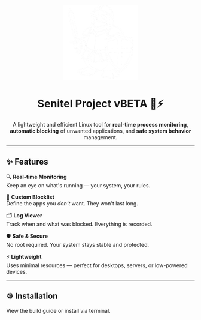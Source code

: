 <p align="center">
  <img src="static/cover.png" alt="Project Logo" width="200"/>
</p>

<h1 align="center"> Senitel Project vBETA 🐧⚡</h1>

<p align="center">
  A lightweight and efficient Linux tool for <strong>real-time process monitoring</strong>, 
  <strong>automatic blocking</strong> of unwanted applications, and <strong>safe system behavior</strong> management.  
</p>

---

## ✨ Features

🔍 **Real-time Monitoring**  
Keep an eye on what's running — your system, your rules.  

🧱 **Custom Blocklist**  
Define the apps you *don't* want. They won't last long.  

🗂️ **Log Viewer**  
Track when and what was blocked. Everything is recorded.  

🛡️ **Safe & Secure**  
No root required. Your system stays stable and protected.  

⚡ **Lightweight**  
Uses minimal resources — perfect for desktops, servers, or low-powered devices.  

---

## ⚙️ Installation

View the build guide or install via terminal.





